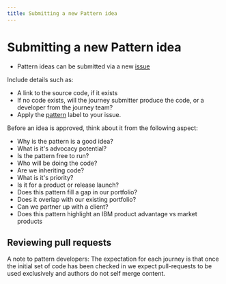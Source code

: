 ```yaml
---
title: Submitting a new Pattern idea
---
```


# Submitting a new Pattern idea

* Pattern ideas can be submitted via a new [issue](https://github.com/IBM/incubator/issues/new)

Include details such as:
* A link to the source code, if it exists
* If no code exists, will the journey submitter produce the code, or a developer from the journey team?
* Apply the [pattern](https://github.com/IBM/incubator/labels/pattern) label to your issue.

Before an idea is approved, think about it from the following aspect:
* Why is the pattern is a good idea?
* What is it's advocacy potential?
* Is the pattern free to run? 
* Who will be doing the code?
* Are we inheriting code?
* What is it's priority?
* Is it for a product or release launch?
* Does this pattern fill a gap in our portfolio?
* Does it overlap with our existing portfolio?
* Can we partner up with a client?
* Does this pattern highlight an IBM product advantage vs market products

## Reviewing pull requests

A note to pattern developers: The expectation for each journey is that once the initial set of code has been checked in we expect pull-requests to be used exclusively and authors do not self merge content.
